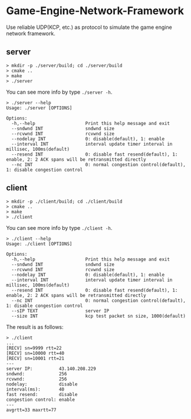 # Game-Engine-Network-Framework
Use reliable UDP(KCP, etc.) as protocol to simulate the game engine network framework.

## server
```shell
> mkdir -p ./server/build; cd ./server/build
> cmake ..
> make
> ./server
```
You can see more info by type `./server -h`.
```shell
> ./server --help
Usage: ./server [OPTIONS]

Options:
  -h,--help                   Print this help message and exit
  --sndwnd INT                sndwnd size
  --rcvwnd INT                rcvwnd size
  --nodelay INT               0: disable(default), 1: enable
  --interval INT              interval update timer interval in millisec, 100ms(default)
  --resend INT                0: disable fast resend(default), 1: enable, 2: 2 ACK spans will be retransmitted directly
  --nc INT                    0: normal congestion control(default), 1: disable congestion control
```
## client
```shell
> mkdir -p ./client/build; cd ./client/build
> cmake ..
> make
> ./client
```
You can see more info by type `./client -h`.
```shell
> ./client --help
Usage: ./client [OPTIONS]

Options:
  -h,--help                   Print this help message and exit
  --sndwnd INT                sndwnd size
  --rcvwnd INT                rcvwnd size
  --nodelay INT               0: disable(default), 1: enable
  --interval INT              interval update timer interval in millisec, 100ms(default)
  --resend INT                0: disable fast resend(default), 1: enable, 2: 2 ACK spans will be retransmitted directly
  --nc INT                    0: normal congestion control(default), 1: disable congestion control
  --sIP TEXT                  server IP
  --size INT                  kcp test packet sn size, 1000(default)
```
The result is as follows:
```shell
> ./client
...
[RECV] sn=9999 rtt=22
[RECV] sn=10000 rtt=40
[RECV] sn=10001 rtt=21
---
server IP:          43.140.208.229
sndwnd:             256
rcvwnd:             256
nodelay:            disable
interval(ms):       40
fast resend:        disable
congestion control: enable
---
avgrtt=33 maxrtt=77
```